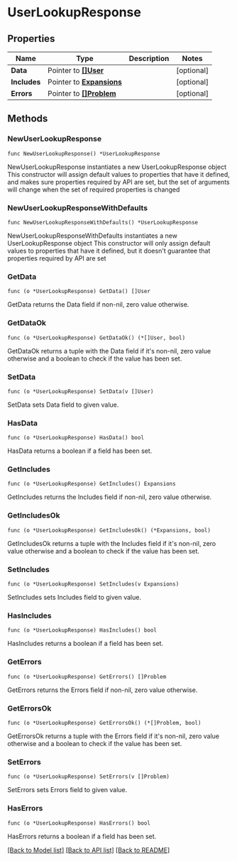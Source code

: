 # UserLookupResponse

## Properties

Name | Type | Description | Notes
------------ | ------------- | ------------- | -------------
**Data** | Pointer to [**[]User**](User.md) |  | [optional] 
**Includes** | Pointer to [**Expansions**](Expansions.md) |  | [optional] 
**Errors** | Pointer to [**[]Problem**](Problem.md) |  | [optional] 

## Methods

### NewUserLookupResponse

`func NewUserLookupResponse() *UserLookupResponse`

NewUserLookupResponse instantiates a new UserLookupResponse object
This constructor will assign default values to properties that have it defined,
and makes sure properties required by API are set, but the set of arguments
will change when the set of required properties is changed

### NewUserLookupResponseWithDefaults

`func NewUserLookupResponseWithDefaults() *UserLookupResponse`

NewUserLookupResponseWithDefaults instantiates a new UserLookupResponse object
This constructor will only assign default values to properties that have it defined,
but it doesn't guarantee that properties required by API are set

### GetData

`func (o *UserLookupResponse) GetData() []User`

GetData returns the Data field if non-nil, zero value otherwise.

### GetDataOk

`func (o *UserLookupResponse) GetDataOk() (*[]User, bool)`

GetDataOk returns a tuple with the Data field if it's non-nil, zero value otherwise
and a boolean to check if the value has been set.

### SetData

`func (o *UserLookupResponse) SetData(v []User)`

SetData sets Data field to given value.

### HasData

`func (o *UserLookupResponse) HasData() bool`

HasData returns a boolean if a field has been set.

### GetIncludes

`func (o *UserLookupResponse) GetIncludes() Expansions`

GetIncludes returns the Includes field if non-nil, zero value otherwise.

### GetIncludesOk

`func (o *UserLookupResponse) GetIncludesOk() (*Expansions, bool)`

GetIncludesOk returns a tuple with the Includes field if it's non-nil, zero value otherwise
and a boolean to check if the value has been set.

### SetIncludes

`func (o *UserLookupResponse) SetIncludes(v Expansions)`

SetIncludes sets Includes field to given value.

### HasIncludes

`func (o *UserLookupResponse) HasIncludes() bool`

HasIncludes returns a boolean if a field has been set.

### GetErrors

`func (o *UserLookupResponse) GetErrors() []Problem`

GetErrors returns the Errors field if non-nil, zero value otherwise.

### GetErrorsOk

`func (o *UserLookupResponse) GetErrorsOk() (*[]Problem, bool)`

GetErrorsOk returns a tuple with the Errors field if it's non-nil, zero value otherwise
and a boolean to check if the value has been set.

### SetErrors

`func (o *UserLookupResponse) SetErrors(v []Problem)`

SetErrors sets Errors field to given value.

### HasErrors

`func (o *UserLookupResponse) HasErrors() bool`

HasErrors returns a boolean if a field has been set.


[[Back to Model list]](../README.md#documentation-for-models) [[Back to API list]](../README.md#documentation-for-api-endpoints) [[Back to README]](../README.md)


